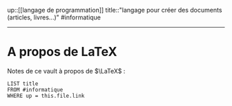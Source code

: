 up::[[langage de programmation]]
title::"langage pour créer des documents (articles, livres...)"
#informatique

----


# A propos de LaTeX
Notes de ce vault à propos de $\LaTeX$ :
```dataview
LIST title
FROM #informatique 
WHERE up = this.file.link
```

